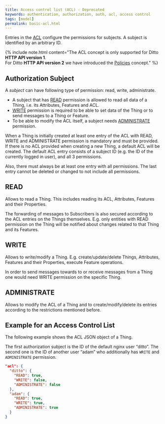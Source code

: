 ```yaml
---
title: Access control list (ACL) - Deprecated
keywords: authentication, authorization, auth, acl, access control
tags: [model]
permalink: basic-acl.html
---
```


Entries in the <a href="#" data-toggle="tooltip" data-original-title="{{site.data.glossary.acl}}">ACL</a> configure the
permissions for subjects. A subject is identified by an arbitrary ID.

  {% include note.html content="The ACL concept is only supported for Ditto **HTTP API version 1**. <br /> 
  For Ditto **HTTP API version 2** we have introduced the [Policies](basic-policy.html) concept." %}


## Authorization Subject

A _subject_ can have following type of permission: read, write, administrate.

* A subject that has [READ](basic-acl.html#read) permission is allowed to read all data of a Thing, i.e. its Attributes,
  Features and ACL.
* [WRITE](basic-acl.html#write) permission is required to be able to set data of the Thing or to send messages to a 
  Thing or Feature.
* To be able to modify the ACL itself, a subject needs [ADMINISTRATE](basic-acl.html#administrate) permission.

When a Thing is initially created at least one entry of the ACL with READ, WRITE and ADMINISTRATE permission is
mandatory and must be provided.
If there is no ACL provided when creating a new Thing, a default ACL will be created. 
The default ACL entry consists of a subject ID (e.g. the ID of the currently logged in user), and all 3 permissions.

Also, there must always be at least one entry with all permissions.
The last entry cannot be deleted or changed to not include all permissions.


## READ

Allows to read a Thing. This includes reading its ACL, Attributes, Features and their Properties.

The forwarding of messages to Subscribers is also secured according to the ACL entries on the Things themselves. 
E.g. only entities with READ permission on the Thing will be notified about changes related to that Thing and its Features.


## WRITE

Allows to write/modify a Thing.
E.g. create/update/delete Things, Attributes, Features and their Properties, execute Feature operations.

In order to send messages towards to or receive messages from a Thing one would need WRITE permission on the specific 
Thing.


## ADMINISTRATE

Allows to modify the ACL of a Thing and to create/modify/delete its entries according to the restrictions mentioned before.


## Example for an Access Control List

The following example shows the ACL JSON object of a Thing.

The first authorization subject is the ID of the default nginx user “ditto”.
The second one is the ID of another user “adam” who additionally has `WRITE` and `ADMINISTRATE` permission.

```json
"acl": {
  "ditto": {
    "READ": true,
    "WRITE": false,
    "ADMINISTRATE": false
  },
  "adam": {
    "READ": true,
    "WRITE": true,
    "ADMINISTRATE": true
  }
}
```
